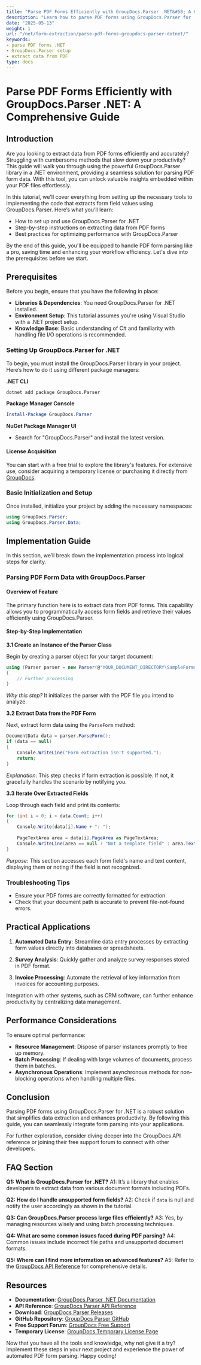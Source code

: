 ```yaml
---
title: "Parse PDF Forms Efficiently with GroupDocs.Parser .NET&#58; A Comprehensive Guide"
description: "Learn how to parse PDF forms using GroupDocs.Parser for .NET. This comprehensive guide covers setup, data extraction, and best practices."
date: "2025-05-13"
weight: 1
url: "/net/form-extraction/parse-pdf-forms-groupdocs-parser-dotnet/"
keywords:
- parse PDF forms .NET
- GroupDocs.Parser setup
- extract data from PDF
type: docs
---
```

# Parse PDF Forms Efficiently with GroupDocs.Parser .NET: A Comprehensive Guide

## Introduction

Are you looking to extract data from PDF forms efficiently and accurately? Struggling with cumbersome methods that slow down your productivity? This guide will walk you through using the powerful GroupDocs.Parser library in a .NET environment, providing a seamless solution for parsing PDF form data. With this tool, you can unlock valuable insights embedded within your PDF files effortlessly.

In this tutorial, we'll cover everything from setting up the necessary tools to implementing the code that extracts form field values using GroupDocs.Parser. Here’s what you’ll learn:
- How to set up and use GroupDocs.Parser for .NET
- Step-by-step instructions on extracting data from PDF forms
- Best practices for optimizing performance with GroupDocs.Parser

By the end of this guide, you'll be equipped to handle PDF form parsing like a pro, saving time and enhancing your workflow efficiency. Let's dive into the prerequisites before we start.

## Prerequisites

Before you begin, ensure that you have the following in place:
- **Libraries & Dependencies**: You need GroupDocs.Parser for .NET installed.
- **Environment Setup**: This tutorial assumes you're using Visual Studio with a .NET project setup. 
- **Knowledge Base**: Basic understanding of C# and familiarity with handling file I/O operations is recommended.

### Setting Up GroupDocs.Parser for .NET

To begin, you must install the GroupDocs.Parser library in your project. Here’s how to do it using different package managers:

**.NET CLI**
```bash
dotnet add package GroupDocs.Parser
```

**Package Manager Console**
```powershell
Install-Package GroupDocs.Parser
```

**NuGet Package Manager UI**
- Search for "GroupDocs.Parser" and install the latest version.

#### License Acquisition

You can start with a free trial to explore the library's features. For extensive use, consider acquiring a temporary license or purchasing it directly from [GroupDocs](https://purchase.groupdocs.com/temporary-license/).

### Basic Initialization and Setup

Once installed, initialize your project by adding the necessary namespaces:

```csharp
using GroupDocs.Parser;
using GroupDocs.Parser.Data;
```

## Implementation Guide

In this section, we’ll break down the implementation process into logical steps for clarity.

### Parsing PDF Form Data with GroupDocs.Parser

#### Overview of Feature

The primary function here is to extract data from PDF forms. This capability allows you to programmatically access form fields and retrieve their values efficiently using GroupDocs.Parser.

#### Step-by-Step Implementation

**3.1 Create an Instance of the Parser Class**

Begin by creating a parser object for your target document:

```csharp
using (Parser parser = new Parser(@"YOUR_DOCUMENT_DIRECTORY\SampleFormsPdf.pdf"))
{
    // Further processing
}
```

*Why this step?* It initializes the parser with the PDF file you intend to analyze.

**3.2 Extract Data from the PDF Form**

Next, extract form data using the `ParseForm` method:

```csharp
DocumentData data = parser.ParseForm();
if (data == null)
{
    Console.WriteLine("Form extraction isn't supported.");
    return;
}
```

*Explanation*: This step checks if form extraction is possible. If not, it gracefully handles the scenario by notifying you.

**3.3 Iterate Over Extracted Fields**

Loop through each field and print its contents:

```csharp
for (int i = 0; i < data.Count; i++)
{
    Console.Write(data[i].Name + ": ");
    
    PageTextArea area = data[i].PageArea as PageTextArea;
    Console.WriteLine(area == null ? "Not a template field" : area.Text);
}
```

*Purpose*: This section accesses each form field's name and text content, displaying them or noting if the field is not recognized.

### Troubleshooting Tips

- Ensure your PDF forms are correctly formatted for extraction.
- Check that your document path is accurate to prevent file-not-found errors.

## Practical Applications

1. **Automated Data Entry**: Streamline data entry processes by extracting form values directly into databases or spreadsheets.
   
2. **Survey Analysis**: Quickly gather and analyze survey responses stored in PDF format.

3. **Invoice Processing**: Automate the retrieval of key information from invoices for accounting purposes.

Integration with other systems, such as CRM software, can further enhance productivity by centralizing data management.

## Performance Considerations

To ensure optimal performance:
- **Resource Management**: Dispose of parser instances promptly to free up memory.
- **Batch Processing**: If dealing with large volumes of documents, process them in batches.
- **Asynchronous Operations**: Implement asynchronous methods for non-blocking operations when handling multiple files.

## Conclusion

Parsing PDF forms using GroupDocs.Parser for .NET is a robust solution that simplifies data extraction and enhances productivity. By following this guide, you can seamlessly integrate form parsing into your applications.

For further exploration, consider diving deeper into the GroupDocs API reference or joining their free support forum to connect with other developers.

## FAQ Section

**Q1: What is GroupDocs.Parser for .NET?**
A1: It’s a library that enables developers to extract data from various document formats including PDFs.

**Q2: How do I handle unsupported form fields?**
A2: Check if `data` is null and notify the user accordingly as shown in the tutorial.

**Q3: Can GroupDocs.Parser process large files efficiently?**
A3: Yes, by managing resources wisely and using batch processing techniques.

**Q4: What are some common issues faced during PDF parsing?**
A4: Common issues include incorrect file paths and unsupported document formats.

**Q5: Where can I find more information on advanced features?**
A5: Refer to the [GroupDocs API Reference](https://reference.groupdocs.com/parser/net) for comprehensive details.

## Resources

- **Documentation**: [GroupDocs.Parser .NET Documentation](https://docs.groupdocs.com/parser/net/)
- **API Reference**: [GroupDocs Parser API Reference](https://reference.groupdocs.com/parser/net)
- **Download**: [GroupDocs Parser Releases](https://releases.groupdocs.com/parser/net/)
- **GitHub Repository**: [GroupDocs Parser GitHub](https://github.com/groupdocs-parser/GroupDocs.Parser-for-.NET)
- **Free Support Forum**: [GroupDocs Free Support](https://forum.groupdocs.com/c/parser/10)
- **Temporary License**: [GroupDocs Temporary License Page](https://purchase.groupdocs.com/temporary-license/)

Now that you have all the tools and knowledge, why not give it a try? Implement these steps in your next project and experience the power of automated PDF form parsing. Happy coding!

